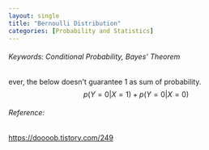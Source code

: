 ```yaml
---
layout: single
title: "Bernoulli Distribution"
categories: [Probability and Statistics]
---
```


###### Keywords: Conditional Probability, Bayes' Theorem



ever, the below doesn't guarantee 1 as sum of probability.
$$
p(Y=0|X=1)+p(Y=0|X=0)
$$


###### Reference:

https://doooob.tistory.com/249
